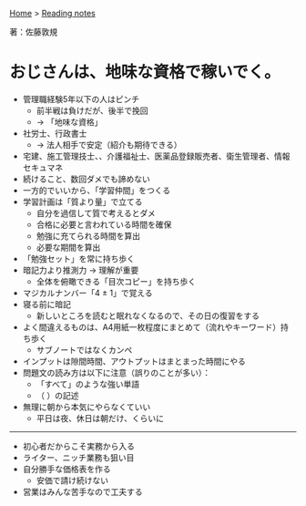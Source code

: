 <style>section h1 { color: #069; }</style>

[Home](/) > [Reading notes](/reading_notes/)

著：佐藤敦規

おじさんは、地味な資格で稼いでく。
===

* 管理職経験5年以下の人はピンチ
  * 前半戦は負けだが、後半で挽回 
  * → 「地味な資格」
* 社労士、行政書士
  * → 法人相手で安定（紹介も期待できる）
* 宅建、施工管理技士、、介護福祉士、医薬品登録販売者、衛生管理者、情報セキュマネ
* 続けること、数回ダメでも諦めない
* 一方的でいいから、「学習仲間」をつくる
* 学習計画は「質より量」で立てる
  * 自分を過信して質で考えるとダメ
  * 合格に必要と言われている時間を確保
  * 勉強に充てられる時間を算出
  * 必要な期間を算出
* 「勉強セット」を常に持ち歩く
* 暗記力より推測力 → 理解が重要
  * 全体を俯瞰できる「目次コピー」を持ち歩く
* マジカルナンバー「4 ± 1」で覚える
* 寝る前に暗記
  * 新しいところを読むと眠れなくなるので、その日の復習をする
* よく間違えるものは、A4用紙一枚程度にまとめて（流れやキーワード）持ち歩く
  * サブノートではなくカンペ
* インプットは隙間時間、アウトプットはまとまった時間にやる
* 問題文の読み方は以下に注意（誤りのことが多い）：
  * 「すべて」のような強い単語
  * （ ）の記述
* 無理に朝から本気にやらなくていい
  * 平日は夜、休日は朝だけ、くらいに

--- 

* 初心者だからこそ実務から入る
* ライター、ニッチ業務も狙い目
* 自分勝手な価格表を作る
  * 安価で請け続けない
* 営業はみんな苦手なので工夫する